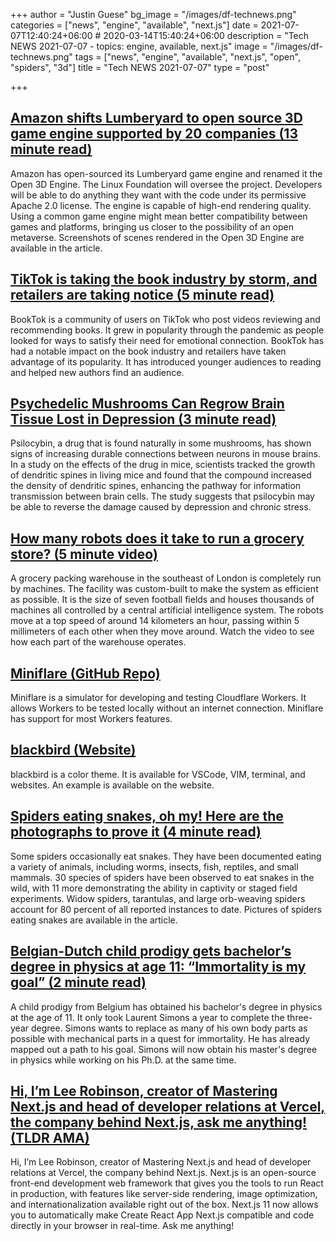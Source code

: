 +++
author = "Justin Guese"
bg_image = "/images/df-technews.png"
categories = ["news", "engine", "available", "next.js"]
date = 2021-07-07T12:40:24+06:00 # 2020-03-14T15:40:24+06:00
description = "Tech NEWS 2021-07-07 - topics: engine, available, next.js"
image = "/images/df-technews.png"
tags = ["news", "engine", "available", "next.js", "open", "spiders", "3d"]
title = "Tech NEWS 2021-07-07"
type = "post"

+++

## [Amazon shifts Lumberyard to open source 3D game engine supported by 20 companies (13 minute read)](https://venturebeat.com/2021/07/06/amazons-lumberyard-becomes-an-open-source-3d-game-engine-with-support-from-20-companies/)

Amazon has open-sourced its Lumberyard game engine and renamed it the Open 3D Engine. The Linux Foundation will oversee the project. Developers will be able to do anything they want with the code under its permissive Apache 2.0 license. The engine is capable of high-end rendering quality. Using a common game engine might mean better compatibility between games and platforms, bringing us closer to the possibility of an open metaverse. Screenshots of scenes rendered in the Open 3D Engine are available in the article.

## [TikTok is taking the book industry by storm, and retailers are taking notice (5 minute read)](https://www.nbcnews.com/news/us-news/tiktok-taking-book-industry-storm-retailers-are-taking-notice-n1272909)

BookTok is a community of users on TikTok who post videos reviewing and recommending books. It grew in popularity through the pandemic as people looked for ways to satisfy their need for emotional connection. BookTok has had a notable impact on the book industry and retailers have taken advantage of its popularity. It has introduced younger audiences to reading and helped new authors find an audience.

## [Psychedelic Mushrooms Can Regrow Brain Tissue Lost in Depression (3 minute read)](https://interestingengineering.com/psychedelic-mushrooms-regrow-brain-tissue-depression)

Psilocybin, a drug that is found naturally in some mushrooms, has shown signs of increasing durable connections between neurons in mouse brains. In a study on the effects of the drug in mice, scientists tracked the growth of dendritic spines in living mice and found that the compound increased the density of dendritic spines, enhancing the pathway for information transmission between brain cells. The study suggests that psilocybin may be able to reverse the damage caused by depression and chronic stress.

## [How many robots does it take to run a grocery store? (5 minute video)](https://www.youtube.com/watch?v=ssZ_8cqfBlE)

A grocery packing warehouse in the southeast of London is completely run by machines. The facility was custom-built to make the system as efficient as possible. It is the size of seven football fields and houses thousands of machines all controlled by a central artificial intelligence system. The robots move at a top speed of around 14 kilometers an hour, passing within 5 millimeters of each other when they move around. Watch the video to see how each part of the warehouse operates.

## [Miniflare (GitHub Repo)](https://github.com/mrbbot/miniflare)

Miniflare is a simulator for developing and testing Cloudflare Workers. It allows Workers to be tested locally without an internet connection. Miniflare has support for most Workers features.

## [blackbird (Website)](https://blackbird.mattglei.ch/)

blackbird is a color theme. It is available for VSCode, VIM, terminal, and websites. An example is available on the website.

## [Spiders eating snakes, oh my! Here are the photographs to prove it (4 minute read)](https://arstechnica.com/science/2021/07/spiders-eating-snakes-oh-my-here-are-the-photographs-to-prove-it/)

Some spiders occasionally eat snakes. They have been documented eating a variety of animals, including worms, insects, fish, reptiles, and small mammals. 30 species of spiders have been observed to eat snakes in the wild, with 11 more demonstrating the ability in captivity or staged field experiments. Widow spiders, tarantulas, and large orb-weaving spiders account for 80 percent of all reported instances to date. Pictures of spiders eating snakes are available in the article.

## [Belgian-Dutch child prodigy gets bachelor’s degree in physics at age 11: “Immortality is my goal” (2 minute read)](https://www.psychnewsdaily.com/belgian-dutch-child-prodigy-gets-bachelors-degree-in-physics-at-age-11-immortality-is-my-goal/)

A child prodigy from Belgium has obtained his bachelor's degree in physics at the age of 11. It only took Laurent Simons a year to complete the three-year degree. Simons wants to replace as many of his own body parts as possible with mechanical parts in a quest for immortality. He has already mapped out a path to his goal. Simons will now obtain his master's degree in physics while working on his Ph.D. at the same time.

## [Hi, I’m Lee Robinson, creator of Mastering Next.js and head of developer relations at Vercel, the company behind Next.js, ask me anything! (TLDR AMA)](https://tldr.tech/token/6c3ef825381ee396191f77cb92dd1969?redirect=https%3A%2F%2Ftldr.tech%2Fama%2Flee-robinson/1/0100017a8070a1f1-8d7ab451-d2b3-40cf-b3e9-e18cba253ec1-000000/MelnWXTbHj33OrRLlWNp06pNB2z0Oh7ZpxH3UefCO_k=204)

Hi, I’m Lee Robinson, creator of Mastering Next.js and head of developer relations at Vercel, the company behind Next.js. Next.js is an open-source front-end development web framework that gives you the tools to run React in production, with features like server-side rendering, image optimization, and internationalization available right out of the box. Next.js 11 now allows you to automatically make Create React App Next.js compatible and code directly in your browser in real-time. Ask me anything!

